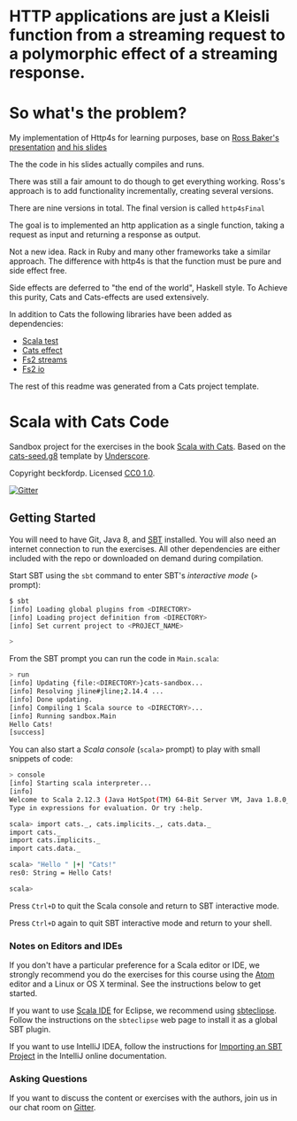 # HTTP applications are just a Kleisli function from a streaming request to a polymorphic effect of a streaming response.
# So what's the problem?

My implementation of Http4s for learning purposes, base on [Ross Baker's presentation][presentation]
[and his slides][slides]

The the code in his slides actually compiles and runs.

There was still a fair amount to do though to get everything working. Ross's approach 
is to add functionality incrementally, creating several versions.

There are nine versions in total. The final version is called `http4sFinal`

The goal is to implemented an http application as a single function, taking a request 
as input and returning a response as output.

Not a new idea. Rack in Ruby and many other frameworks take a similar approach. The
difference with http4s is that the function must be pure and side effect free.

Side effects are deferred to "the end of the world", Haskell style.
To Achieve this purity, Cats and Cats-effects are used extensively. 

In addition to Cats the following libraries have been added as dependencies:

* [Scala test][test]
* [Cats effect][effects]
* [Fs2 streams][fs2]
* [Fs2 io][fs2.io]

The rest of this readme was generated from a Cats project template.

[presentation]:https://www.youtube.com/watch?v=urdtmx4h5LE&t=1629s
[slides]:https://rossabaker.github.io/boston-http4s/#2
[test]: http://www.scalatest.org/
[effects]:https://typelevel.org/cats-effect/
[fs2]:https://fs2.io/guide.html
[fs2.io]:https://fs2.io/io.html


# Scala with Cats Code

Sandbox project for the exercises in the book [Scala with Cats][book].
Based on the [cats-seed.g8][cats-seed] template by [Underscore][underscore].

Copyright beckfordp. Licensed [CC0 1.0][license].

[![Gitter](https://badges.gitter.im/Join%20Chat.svg)][gitter]

## Getting Started

You will need to have Git, Java 8, and [SBT][sbt] installed.
You will also need an internet connection to run the exercises.
All other dependencies are either included with the repo
or downloaded on demand during compilation.

Start SBT using the `sbt` command to enter SBT's *interactive mode*
(`>` prompt):

```bash
$ sbt
[info] Loading global plugins from <DIRECTORY>
[info] Loading project definition from <DIRECTORY>
[info] Set current project to <PROJECT_NAME>

>
```

From the SBT prompt you can run the code in `Main.scala`:

```bash
> run
[info] Updating {file:<DIRECTORY>}cats-sandbox...
[info] Resolving jline#jline;2.14.4 ...
[info] Done updating.
[info] Compiling 1 Scala source to <DIRECTORY>...
[info] Running sandbox.Main
Hello Cats!
[success]
```

You can also start a *Scala console* (`scala>` prompt)
to play with small snippets of code:

```bash
> console
[info] Starting scala interpreter...
[info]
Welcome to Scala 2.12.3 (Java HotSpot(TM) 64-Bit Server VM, Java 1.8.0_112).
Type in expressions for evaluation. Or try :help.

scala> import cats._, cats.implicits._, cats.data._
import cats._
import cats.implicits._
import cats.data._

scala> "Hello " |+| "Cats!"
res0: String = Hello Cats!

scala>
```

Press `Ctrl+D` to quit the Scala console
and return to SBT interactive mode.

Press `Ctrl+D` again to quit SBT interactive mode
and return to your shell.

### Notes on Editors and IDEs

If you don't have a particular preference for a Scala editor or IDE,
we strongly recommend you do the exercises for this course using
the [Atom][atom] editor and a Linux or OS X terminal.
See the instructions below to get started.

If you want to use [Scala IDE][scala-ide] for Eclipse,
we recommend using [sbteclipse][sbteclipse].
Follow the instructions on the `sbteclipse` web page
to install it as a global SBT plugin.

If you want to use IntelliJ IDEA,
follow the instructions for [Importing an SBT Project][intellij-setup]
in the IntelliJ online documentation.

### Asking Questions

If you want to discuss the content or exercises with the authors,
join us in our chat room on [Gitter][gitter].

[cats-seed]: https://github.com/underscoreio/cats-seed.g8
[underscore]: https://underscore.io
[book]: https://underscore.io/books/advanced-scala
[license]: https://creativecommons.org/publicdomain/zero/1.0/
[sbt]: http://scala-sbt.org
[gitter]: https://gitter.im/underscoreio/scala?utm_source=essential-scala-readme&utm_medium=badge&utm_campaign=essential-scala
[atom]: https://atom.io
[scala-ide]: http://scala-ide.org
[sbteclipse]: https://github.com/typesafehub/sbteclipse
[intellij-idea]: https://www.jetbrains.com/idea
[intellij-setup]: https://www.jetbrains.com/help/idea/2016.1/getting-started-with-sbt.html#import_project
